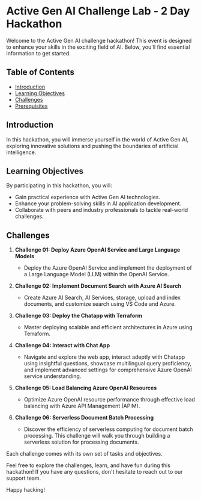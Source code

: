 # Active Gen AI Challenge Lab - 2 Day Hackathon

Welcome to the Active Gen AI challenge hackathon! This event is designed to enhance your skills in the exciting field of AI. Below, you'll find essential information to get started.

## Table of Contents

- [Introduction](#introduction)
- [Learning Objectives](#learning-objectives)
- [Challenges](#challenges)
- [Prerequisites](#prerequisites)

## Introduction

In this hackathon, you will immerse yourself in the world of Active Gen AI, exploring innovative solutions and pushing the boundaries of artificial intelligence.

## Learning Objectives

By participating in this hackathon, you will:

- Gain practical experience with Active Gen AI technologies.
- Enhance your problem-solving skills in AI application development.
- Collaborate with peers and industry professionals to tackle real-world challenges.

## Challenges

1. **Challenge 01: Deploy Azure OpenAI Service and Large Language Models**
   - Deploy the Azure OpenAI Service and implement the deployment of a Large Language Model (LLM) within the OpenAI Service.
     
2. **Challenge 02: Implement Document Search with Azure AI Search**
   - Create Azure AI Search, AI Services, storage, upload and index documents, and customize search using VS Code and Azure.
             
3. **Challenge 03: Deploy the Chatapp with Terraform**
   - Master deploying scalable and efficient architectures in Azure using Terraform.
          
4. **Challenge 04: Interact with Chat App**
   - Navigate and explore the web app, interact adeptly with Chatapp using insightful questions, showcase multilingual query proficiency, and implement advanced settings for comprehensive Azure OpenAI service understanding.
          
5. **Challenge 05: Load Balancing Azure OpenAI Resources**
    - Optimize Azure OpenAI resource performance through effective load balancing with Azure API Management (APIM).
  
6. **Challenge 06: Serverless Document Batch Processing**
   - Discover the efficiency of serverless computing for document batch processing. This challenge will walk you through building a serverless solution for processing documents.
          


Each challenge comes with its own set of tasks and objectives. 

Feel free to explore the challenges, learn, and have fun during this hackathon! If you have any questions, don't hesitate to reach out to our support team.

Happy hacking!
